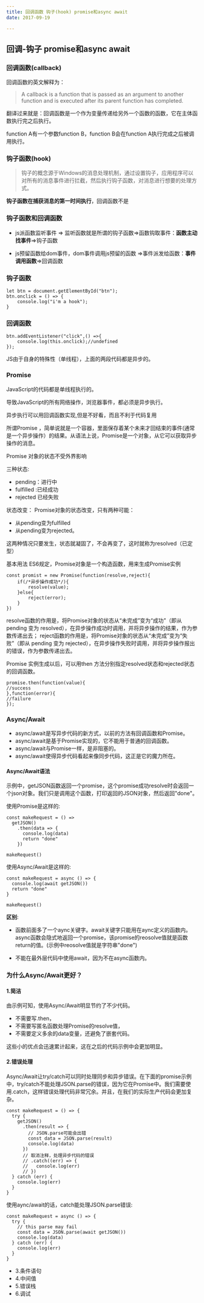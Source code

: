 ```yaml
---
title: 回调函数 钩子(hook) promise和async await
date: 2017-09-19

---
```


## 回调-钩子 promise和async await

### 回调函数(callback)

回调函数的英文解释为：

> A callback is a function that is passed as an argument to another function and is executed after its parent function has completed.

翻译过来就是：回调函数是一个作为变量传递给另外一个函数的函数，它在主体函数执行完之后执行。

function A有一个参数function B，function B会在function A执行完成之后被调用执行。

### 钩子函数(hook)

> 钩子的概念源于Windows的消息处理机制，通过设置钩子，应用程序可以对所有的消息事件进行拦截，然后执行钩子函数，对消息进行想要的处理方式。

**钩子函数在捕获消息的第一时间执行**，回调函数不是

### 钩子函数和回调函数


- js派函数监听事件 => 监听函数就是所谓的钩子函数=>函数钩取事件：**函数主动找事件**=>钩子函数
 
- js预留函数给dom事件，dom事件调用js预留的函数 =>事件派发给函数：**事件调用函数**=>回调函数

### 钩子函数
	let btn = document.getElementById("btn");
	btn.onclick = () => {
	    console.log("i'm a hook");
	}

### 回调函数

	btn.addEventListener("click",() =>{
	    console.log(this.onclick);//undefined
	});

JS由于自身的特殊性（单线程），上面的两段代码都是异步的。

### Promise

JavaScript的代码都是单线程执行的。

导致JavaScript的所有网络操作，浏览器事件，都必须是异步执行。

异步执行可以用回调函数实现,但是不好看，而且不利于代码复用

所谓Promise ，简单说就是一个容器，里面保存着某个未来才回结束的事件(通常是一个异步操作）的结果。从语法上说，Promise是一个对象，从它可以获取异步操作的消息。
 
Promise 对象的状态不受外界影响

三种状态:

- pending：进行中
- fulfilled :已经成功
- rejected 已经失败

状态改变： 
Promise对象的状态改变，只有两种可能：

- 从pending变为fulfilled
- 从pending变为rejected。

这两种情况只要发生，状态就凝固了，不会再变了，这时就称为resolved（已定型）

基本用法
ES6规定，Promise对象是一个构造函数，用来生成Promise实例

	const promist = new Promise(function(resolve,reject){
	    if(/*异步操作成功*/){
	        resolve(value);
	    }else{
	        reject(error);
	    }
	})

resolve函数的作用是，将Promise对象的状态从“未完成”变为“成功”（即从 pending 变为 resolved），在异步操作成功时调用，并将异步操作的结果，作为参数传递出去； 
reject函数的作用是，将Promise对象的状态从“未完成”变为“失败”（即从 pending 变为 rejected），在异步操作失败时调用，并将异步操作报出的错误，作为参数传递出去。

Promise 实例生成以后，可以用then 方法分别指定resolved状态和rejected状态的回调函数。

	promise.then(function(value){
	//success
	},function(error){
	//failure
	});

### Async/Await

- async/await是写异步代码的新方式，以前的方法有回调函数和Promise。
- async/await是基于Promise实现的，它不能用于普通的回调函数。
- async/await与Promise一样，是非阻塞的。
- async/await使得异步代码看起来像同步代码，这正是它的魔力所在。

#### Async/Await语法
示例中，getJSON函数返回一个promise，这个promise成功resolve时会返回一个json对象。我们只是调用这个函数，打印返回的JSON对象，然后返回"done"。

使用Promise是这样的:

	const makeRequest = () =>
	  getJSON()
	    .then(data => {
	      console.log(data)
	      return "done"
	    })

	makeRequest()
使用Async/Await是这样的:

	const makeRequest = async () => {
	  console.log(await getJSON())
	  return "done"
	}

	makeRequest()

**区别**:

- 函数前面多了一个aync关键字。await关键字只能用在aync定义的函数内。async函数会隐式地返回一个promise，该promise的reosolve值就是函数return的值。(示例中reosolve值就是字符串"done")

- 不能在最外层代码中使用await，因为不在async函数内。

### 为什么Async/Await更好？
#### 1.简洁

由示例可知，使用Async/Await明显节约了不少代码。

- 不需要写.then，
- 不需要写匿名函数处理Promise的resolve值，
- 不需要定义多余的data变量，还避免了嵌套代码。

这些小的优点会迅速累计起来，这在之后的代码示例中会更加明显。

#### 2.错误处理

Async/Await让try/catch可以同时处理同步和异步错误。在下面的promise示例中，try/catch不能处理JSON.parse的错误，因为它在Promise中。我们需要使用.catch，这样错误处理代码非常冗余。并且，在我们的实际生产代码会更加复杂。

	const makeRequest = () => {
	  try {
	    getJSON()
	      .then(result => {
	        // JSON.parse可能会出错
	        const data = JSON.parse(result)
	        console.log(data)
	      })
	      // 取消注释，处理异步代码的错误
	      // .catch((err) => {
	      //   console.log(err)
	      // })
	  } catch (err) {
	    console.log(err)
	  }
	}

使用aync/await的话，catch能处理JSON.parse错误:

	const makeRequest = async () => {
	  try {
	    // this parse may fail
	    const data = JSON.parse(await getJSON())
	    console.log(data)
	  } catch (err) {
	    console.log(err)
	  }
	}

- 3.条件语句
- 4.中间值
- 5.错误栈
- 6.调试
